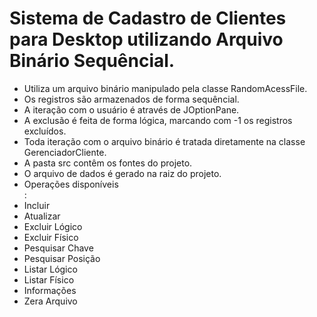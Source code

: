 # Sistema de Cadastro de Clientes para Desktop utilizando Arquivo Binário Sequêncial.

- Utiliza um arquivo binário manipulado pela classe RandomAcessFile.<br>
- Os registros são armazenados de forma sequêncial.<br>
- A iteração com o usuário é através de JOptionPane.<br>
- A exclusão é feita de forma lógica, marcando com -1 os registros excluídos.<br>
- Toda iteração com o arquivo binário é tratada diretamente na classe GerenciadorCliente.<br>
- A pasta src contêm os fontes do projeto.<br>
- O arquivo de dados é gerado na raiz do projeto.<br>
- Operações disponíveis<br>:
 - Incluir<br>
 - Atualizar<br>
 - Excluir Lógico<br>
 - Excluir Físico<br>
 - Pesquisar Chave<br>
 - Pesquisar Posição<br>
 - Listar Lógico<br>
 - Listar Físico<br>
 - Informações<br>
 - Zera Arquivo<br>
